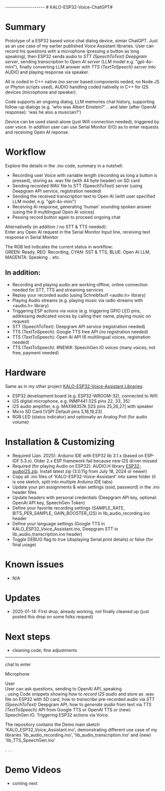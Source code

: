 -------------------- # KALO-ESP32-Voice-ChatGPT#
# Summary
Prototype of a ESP32 based voice chat dialog device, simiar ChatGPT. Just as an use case of my earlier published Voice Assistant libraries. User can record his questions with a microphone (pressing a button as long speaking), then ESP32 sends audio to _STT (SpeechToText) Deepgram server_, sending transcription to _Open AI server_ (LLM model e.g. "gpt-4o-mini"), finally converting LLM answer with _TTS (TextToSpeech) server_ into AUDIO and playing response via speaker. 

All is coded in C++ native (no server based components neded, no Node.JS or Phyton scripts used), AUDIO handling coded nativelly in C++ for I2S devices (microphone and speaker).

Code supports an ongoing dialog, LLM memories chat history, supporting follow-up dialogs (e.g. 'who was Albert Einstein?' .. and later (after OpenAI response): 'was he also a musician?') 

Device can be used stand-alone (just Wifi connection needed), triggered by user voice. In addition user can use Serial Monitor (I/O) as to enter requests and receiving Open AI reponse.

# Workflow
Explore the details in the .ino code, summary in a nutshell:
- Recording user Voice with variable length (recording as long a button is pressed), storing as .wav file (with 44 byte header) on SD card  
- Sending recorded WAV file to STT (SpeechToText) server (using Deepgram API service, registration needed)
- Sending the received transcription text to Open AI (with user specified LLM model, e.g. "gpt-4o-mini")
- Receiving AI response, generating 'human' sounding spoken answer (using the 9 multilingual Open AI voices)
- Pessing record button again to proceed ongoing chat

Alternativelly (in addition / no STT & TTS needed):<br> 
Enter any Open AI request in the Serial Monitor Input line, receiving text response in Serial Monitor

The RGB led indicates the current status in workflow:<br>
GREEN: Ready, RED: Recording, CYAN: SST & TTS, BLUE: Open AI LLM, MAGENTA: Speaking .. etc.


In addition: 
-
- Recording and playing audio are working offline, online connection needed for STT, TTS and streaming services
- Replay your recorded audio (using Schreibfaul1 <audio.h> library) 
- Playing Audio streams (e.g. playing music via radio streams with <audio.h> library)
- Triggering ESP actions via voice (e.g. triggering GPIO LED pins, addressing dedicated voices by calling their name, playing music on request)
- STT (SpeechToText): Deepgram API service (registration needed)  
- TTS (TextToSpeech): Google TTS free API (no registration needed)  
- TTS (TextToSpeech): Open AI API (6 multilingual voices, registration needed)
- TTS (TextToSpeech): #NEW#: SpeechGen.IO voices (many voices, not free, payment needed)  

# Hardware
Same as in my other project [KALO-ESP32-Voice-Assistant Libraries](https://github.com/kaloprojects/KALO-ESP32-Voice-Assistant):
- ESP32 development board (e.g. ESP32-WROOM-32), connected to Wifi
- I2S digital microphone, e.g. INMP441 [I2S pins 22, 33, 35]          
- I2S audio amplifier, e.g. MAX98357A [I2S pins 25,26,27] with speaker
- Micro SD Card [VSPI Default pins 5,18,19,23] 
- RGB LED (status indicator) and optionally an Analog Poti (for audio volume)

# Installation & Customizing
- Required (Jan. 2025): Arduino IDE with ESP32 lib 3.1.x (based on ESP-IDF 5.3.x). Older 2.x ESP framework fail because new I2S driver missed
- Required (for playing Audio on ESP32): AUDIO.H library [ESP32-audioI2S.zip](https://github.com/schreibfaul1/ESP32-audioI2S). Install latest zip  (3.0.11g from July 18, 2024 or newer)
- Copy all .ino files of 'KALO-ESP32-Voice-Assistant' into same folder (it is one sketch, split into multiple Arduino IDE tabs)
- Update your pin assignments & wlan settings (ssid, password) in the .ino header files
- Update headers with personal credentials (Deepgram API key, optional: OpenAI API key, SpeechGen Token)
- Define your favorite recording settings (SAMPLE_RATE, BITS_PER_SAMPLE, GAIN_BOOSTER_I2S) in lib_audio_recording.ino header
- Define your language settings (Google TTS in KALO_ESP32_Voice_Assistant.ino, Deepgram STT in lib_audio_transcription.ino header)
- Toggle DEBUG flag to true (displaying Serial.print details) or false (for final usage)

# Known issues
- N/A

# Updates
- 2025-01-14: First drop, already working, not finally cleaned up (just posted this drop on some folks request)

# Next steps
- cleaning code, fine adjustments

----
chat to enter 

Microphone 


User  
User can ask questions, sending to OpenAI API, speaking  
, using 
Code snippets showing how to _record I2S audio_ and store as .wav file on ESP32 with SD card, how to _transcribe_ pre-recorded audio via _STT (SpeechToText)_ Deepgram API, how to _generate audio_ from text via _TTS (TextToSpeech)_ API from Google TTS or OpenAI TTS or (new) SpeechGen.IO. Triggering ESP32 actions via Voice.

The repository contains the Demo main sketch  'KALO_ESP32_Voice_Assistant.ino', demonstrating different use case of my libraries 'lib_audio_recording.ino', 'lib_audio_transcription.ino' and (new) 'lib_TTS_SpeechGen.ino' 

.
.
.

# Demo Videos
- coming next
